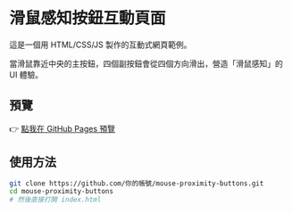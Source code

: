 # 滑鼠感知按鈕互動頁面

這是一個用 HTML/CSS/JS 製作的互動式網頁範例。

當滑鼠靠近中央的主按鈕，四個副按鈕會從四個方向滑出，營造「滑鼠感知」的 UI 體驗。

## 預覽

👉 [點我在 GitHub Pages 預覽](https://你的帳號.github.io/mouse-proximity-buttons)

## 使用方法

```bash
git clone https://github.com/你的帳號/mouse-proximity-buttons.git
cd mouse-proximity-buttons
# 然後直接打開 index.html
